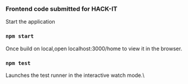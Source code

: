 ### Frontend code submitted for HACK-IT

Start the application
### `npm start`

Once build on local,open localhost:3000/home to view it in the browser.


### `npm test`

Launches the test runner in the interactive watch mode.\


